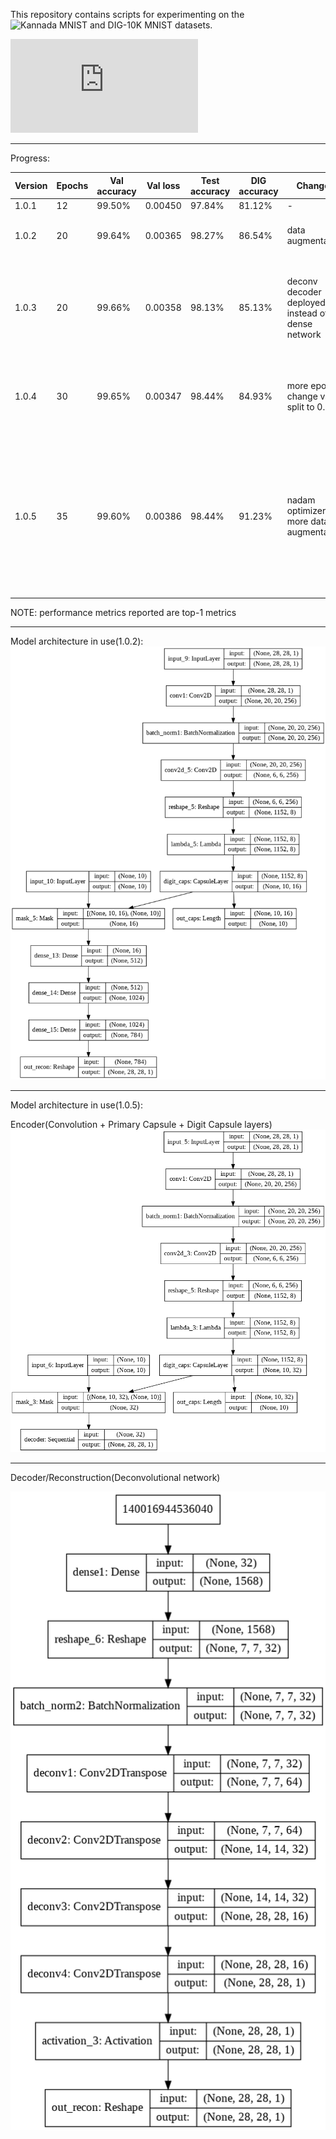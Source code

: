 This repository contains scripts for experimenting on the ![Kannada MNIST and DIG-10K MNIST datasets](https://towardsdatascience.com/a-new-handwritten-digits-dataset-in-ml-town-kannada-mnist-69df0f2d1456).

![Original paper](https://arxiv.org/pdf/1908.01242.pdf)

--------------------------------------------------------------------------------------------------------------------------------------------------------------------------------------

Progress:


|    Version    |     Epochs    | Val accuracy  |    Val loss   | Test accuracy |  DIG accuracy |    Changes    |     Comments  |
| ------------- | ------------- | ------------- | ------------- | ------------- | ------------- | ------------- | ------------- |
|     1.0.1     |       12      |     99.50%    |    0.00450    |     97.84%    |     81.12%    |       -       |       -       |
|     1.0.2     |       20      |     99.64%    |    0.00365    |     98.27%    |     86.54%    | data augmentation | better generalisation; recon loss still a pain point |
|     1.0.3     |       20      |     99.66%    |    0.00358    |     98.13%    |     85.13%    | deconv decoder deployed instead of dense network | improvement on recon loss, promising, train for more epochs, will be sticking with deconv recon network hereon |
|     1.0.4     |       30      |     99.65%    |    0.00347    |     98.44%    |     84.93%    | more epochs, change val split to 0.1 | best test acc, drastic decrease in dig acc, maybe try other augmentations |
|     1.0.5     |       35      |     99.60%    |    0.00386    |     98.44%    |     91.23%    | nadam optimizer, more data augmentation | matches best test acc and by far the best dig acc, still underfitting, train for more epochs. Val loss lesser than train loss due to the high data augmentation making it tougher to learn features |

NOTE: performance metrics reported are top-1 metrics

--------------------------------------------------------------------------------------------------------------------------------------------------------------------------------------


Model architecture in use(1.0.2):
![Model architecture in use(1.0.2)](https://github.com/Utkarsh87/Capsule-Networks/blob/master/kannada%20mnist/images/model.png)


--------------------------------------------------------------------------------------------------------------------------------------------------------------------------------------

Model architecture in use(1.0.5):

Encoder(Convolution + Primary Capsule + Digit Capsule layers)
![Encoder(1.0.5)](https://github.com/Utkarsh87/Capsule-Networks/blob/master/kannada%20mnist/images/model2.png)

-------------------------------------------------------------------------------------------------------------------------------------

Decoder/Reconstruction(Deconvolutional network)

![Decoder/Reconstruction(1.0.5)](https://github.com/Utkarsh87/Capsule-Networks/blob/master/kannada%20mnist/images/decoder.png)


